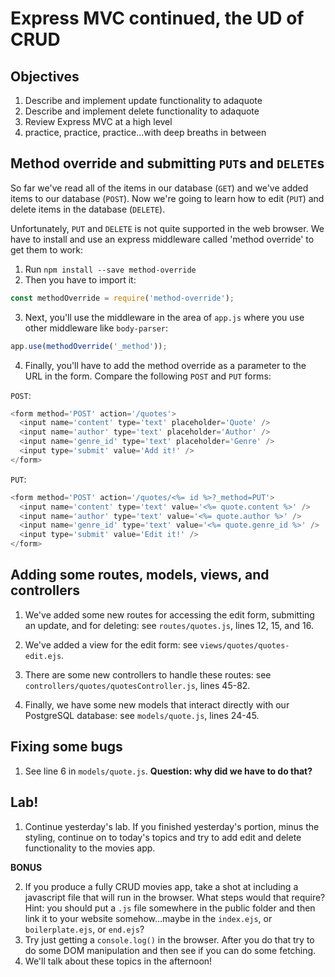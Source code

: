 # Express MVC continued, the UD of CRUD

## Objectives

1. Describe and implement update functionality to adaquote
2. Describe and implement delete functionality to adaquote
3. Review Express MVC at a high level
4. practice, practice, practice...with deep breaths in between

## Method override and submitting `PUT`s and `DELETE`s

So far we've read all of the items in our database (`GET`) and we've added items to our database (`POST`). Now we're going to learn how to edit (`PUT`) and delete items in the database (`DELETE`).

Unfortunately, `PUT` and `DELETE` is not quite supported in the web browser. We have to install and use an express middleware called 'method override' to get them to work:

1. Run `npm install --save method-override`
2. Then you have to import it:
```javascript
const methodOverride = require('method-override');
```
3. Next, you'll use the middleware in the area of `app.js` where you use other middleware like `body-parser`:
```javascript
app.use(methodOverride('_method'));
```

4. Finally, you'll have to add the method override as a parameter to the URL in the form. Compare the following `POST` and `PUT` forms:

`POST`:
```javascript
<form method='POST' action='/quotes'>
  <input name='content' type='text' placeholder='Quote' />
  <input name='author' type='text' placeholder='Author' />
  <input name='genre_id' type='text' placeholder='Genre' />
  <input type='submit' value='Add it!' />
</form>
```

`PUT`:
```javascript
<form method='POST' action='/quotes/<%= id %>?_method=PUT'>
  <input name='content' type='text' value='<%= quote.content %>' />
  <input name='author' type='text' value='<%= quote.author %>' />
  <input name='genre_id' type='text' value='<%= quote.genre_id %>' />
  <input type='submit' value='Edit it!' />
</form>
```

## Adding some routes, models, views, and controllers

1. We've added some new routes for accessing the edit form, submitting an update, and for deleting: see `routes/quotes.js`, lines 12, 15, and 16.

2. We've added a view for the edit form: see `views/quotes/quotes-edit.ejs`.

3. There are some new controllers to handle these routes: see `controllers/quotes/quotesController.js`, lines 45-82.

4. Finally, we have some new models that interact directly with our PostgreSQL database: see `models/quote.js`, lines 24-45.

## Fixing some bugs

1. See line 6 in `models/quote.js`. **Question: why did we have to do that?**

## Lab!

1. Continue yesterday's lab. If you finished yesterday's portion, minus the styling, continue on to today's topics and try to add edit and delete functionality to the movies app.

**BONUS**

2. If you produce a fully CRUD movies app, take a shot at including a javascript file that will run in the browser. What steps would that require? Hint: you should put a `.js` file somewhere in the public folder and then link it to your website somehow...maybe in the `index.ejs`, or `boilerplate.ejs`, or `end.ejs`?
3. Try just getting a `console.log()` in the browser. After you do that try to do some DOM manipulation and then see if you can do some fetching.
4. We'll talk about these topics in the afternoon!

